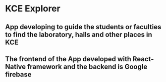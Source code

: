 # KCE Explorer 
## App developing to guide the students or faculties to find the laboratory, halls and other places in KCE 
## The frontend of the App developed with React-Native framework and the backend is Google firebase
